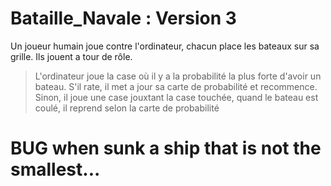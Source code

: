 # Bataille_Navale : Version 3
Un joueur humain joue contre l'ordinateur, chacun place les bateaux sur sa grille. Ils jouent a tour de rôle.

> L'ordinateur joue la case où il y a la probabilité la plus forte d'avoir un bateau.
> S'il rate, il met a jour sa carte de probabilité et recommence.
> Sinon, il joue une case jouxtant la case touchée, quand le bateau est coulé, il reprend selon la carte de probabilité

# BUG when sunk a ship that is not the smallest...